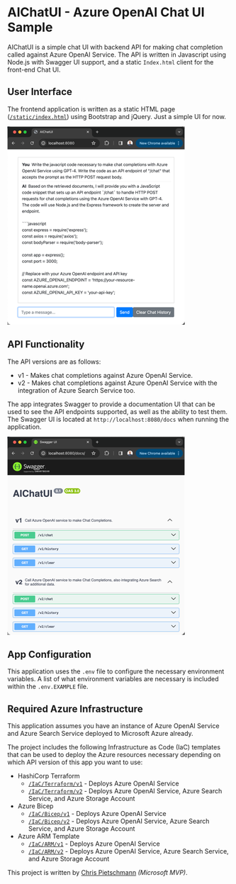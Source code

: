 # AIChatUI - Azure OpenAI Chat UI Sample

AIChatUI is a simple chat UI with backend API for making chat completion called against Azure OpenAI Service. The API is written in Javascript using Node.js with Swagger UI support, and a static `Index.html` client for the front-end Chat UI.

## User Interface

The frontend application is written as a static HTML page ([`/static/index.html`](static/index.html)) using Bootstrap and jQuery. Just a simple UI for now.

![AIChatUI user interface](docs/images/aichatui-frontend.png)

## API Functionality

The API versions are as follows:

- v1 - Makes chat completions against Azure OpenAI Service.
- v2 - Makes chat completions against Azure OpenAI Service with the integration of Azure Search Service too.

The app integrates Swagger to provide a documentation UI that can be used to see the API endpoints supported, as well as the ability to test them. The Swagger UI is located at `http://localhost:8080/docs` when running the application.

![AIChatUI Swagger UI](docs/images/aichatui-backend-swagger.png)

## App Configuration

This application uses the `.env` file to configure the necessary environment variables. A list of what environment variables are necessary is included within the `.env.EXAMPLE` file.

## Required Azure Infrastructure

This application assumes you have an instance of Azure OpenAI Service and Azure Search Service deployed to Microsoft Azure already.

The project includes the following Infrastructure as Code (IaC) templates that can be used to deploy the Azure resources necessary depending on which API version of this app you want to use:

- HashiCorp Terraform
  - [`/IaC/Terraform/v1`](IaC/Terraform/v1) - Deploys Azure OpenAI Service
  - [`/IaC/Terraform/v2`](IaC/Terraform/v2) - Deploys Azure OpenAI Service, Azure Search Service, and Azure Storage Account
- Azure Bicep
  - [`/IaC/Bicep/v1`](IaC/Bicep/v1) - Deploys Azure OpenAI Service
  - [`/IaC/Bicep/v2`](IaC/Bicep/v2) - Deploys Azure OpenAI Service, Azure Search Service, and Azure Storage Account
- Azure ARM Template
  - [`/IaC/ARM/v1`](IaC/ARM/v1) - Deploys Azure OpenAI Service
  - [`/IaC/ARM/v2`](IaC/ARM/v2) - Deploys Azure OpenAI Service, Azure Search Service, and Azure Storage Account

This project is written by [Chris Pietschmann](https://www.linkedin.com/in/crpietschmann/) _(Microsoft MVP)_.
